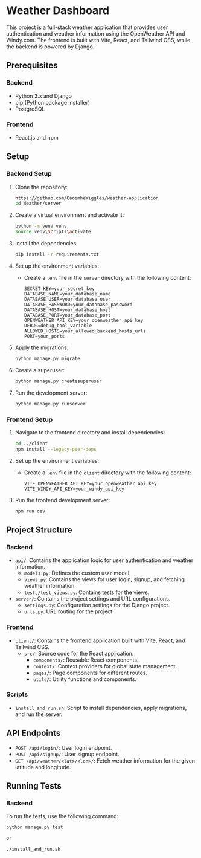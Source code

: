 # Weather Dashboard

This project is a full-stack weather application that provides user authentication and weather information using the OpenWeather API and Windy.com. The frontend is built with Vite, React, and Tailwind CSS, while the backend is powered by Django.

## Prerequisites

### Backend

- Python 3.x and Django
- pip (Python package installer)
- PostgreSQL

### Frontend

- React.js and npm

## Setup

### Backend Setup

1. Clone the repository:

   ```sh
   https://github.com/CaoimheWiggles/weather-application
   cd Weather/server
   ```

2. Create a virtual environment and activate it:

   ```sh
   python -m venv venv
   source venv\Scripts\activate
   ```

3. Install the dependencies:

   ```sh
   pip install -r requirements.txt
   ```

4. Set up the environment variables:

   - Create a `.env` file in the `server` directory with the following content:
     ```properties
     SECRET_KEY=your_secret_key
     DATABASE_NAME=your_database_name
     DATABASE_USER=your_database_user
     DATABASE_PASSWORD=your_database_password
     DATABASE_HOST=your_database_host
     DATABASE_PORT=your_database_port
     OPENWEATHER_API_KEY=your_openweather_api_key
     DEBUG=debug_bool_variable
     ALLOWED_HOSTS=your_allowed_backend_hosts_urls
     PORT=your_ports
     ```

5. Apply the migrations:

   ```sh
   python manage.py migrate
   ```

6. Create a superuser:

   ```sh
   python manage.py createsuperuser
   ```

7. Run the development server:

   ```sh
   python manage.py runserver
   ```

### Frontend Setup

1. Navigate to the frontend directory and install dependencies:

   ```sh
   cd ../client
   npm install --legacy-peer-deps
   ```

2. Set up the environment variables:

   - Create a `.env` file in the `client` directory with the following content:
     ```properties
     VITE_OPENWEATHER_API_KEY=your_openweather_api_key
     VITE_WINDY_API_KEY=your_windy_api_key
     ```

3. Run the frontend development server:

   ```sh
   npm run dev
   ```

## Project Structure

### Backend

- `api/`: Contains the application logic for user authentication and weather information.
  - `models.py`: Defines the custom `User` model.
  - `views.py`: Contains the views for user login, signup, and fetching weather information.
  - `tests/test_views.py`: Contains tests for the views.
- `server/`: Contains the project settings and URL configurations.
  - `settings.py`: Configuration settings for the Django project.
  - `urls.py`: URL routing for the project.

### Frontend

- `client/`: Contains the frontend application built with Vite, React, and Tailwind CSS.
  - `src/`: Source code for the React application.
    - `components/`: Reusable React components.
    - `context/`: Context providers for global state management.
    - `pages/`: Page components for different routes.
    - `utils/`: Utility functions and components.

### Scripts

- `install_and_run.sh`: Script to install dependencies, apply migrations, and run the server.

## API Endpoints

- `POST /api/login/`: User login endpoint.
- `POST /api/signup/`: User signup endpoint.
- `GET /api/weather/<lat>/<lon>/`: Fetch weather information for the given latitude and longitude.

## Running Tests

### Backend

To run the tests, use the following command:

```sh
python manage.py test

or

./install_and_run.sh
```
